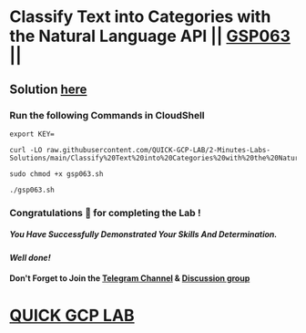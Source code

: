 # Classify Text into Categories with the Natural Language API || [GSP063](https://www.cloudskillsboost.google/focuses/1749?parent=catalog) ||

## Solution [here](https://youtu.be/u3uNcaXtZ8g)

### Run the following Commands in CloudShell

```
export KEY=
```
```
curl -LO raw.githubusercontent.com/QUICK-GCP-LAB/2-Minutes-Labs-Solutions/main/Classify%20Text%20into%20Categories%20with%20the%20Natural%20Language%20API/gsp063.sh

sudo chmod +x gsp063.sh

./gsp063.sh
```

### Congratulations 🎉 for completing the Lab !

##### *You Have Successfully Demonstrated Your Skills And Determination.*

#### *Well done!*

#### Don't Forget to Join the [Telegram Channel](https://t.me/QuickGcpLab) & [Discussion group](https://t.me/QuickGcpLabChats)

# [QUICK GCP LAB](https://www.youtube.com/@quickgcplab)
